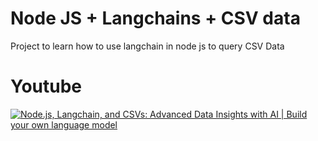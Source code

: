 # Node JS + Langchains + CSV data

Project to learn how to use langchain in node js to query CSV Data

# Youtube

[![Node.js, Langchain, and CSVs:  Advanced Data Insights with AI | Build your own language model](https://ytcards.demolab.com/?id=pIqBa5oXCgE&title=Node.js%2C+Langchain%2C+and+CSVs%3A++Advanced+Data+Insights+with+AI+%7C+Build+your+own+language+model&lang=en&timestamp=1691865048&background_color=%230d1117&title_color=%23ffffff&stats_color=%23dedede&max_title_lines=1&width=250&border_radius=5 "Node.js, Langchain, and CSVs:  Advanced Data Insights with AI | Build your own language model")](https://www.youtube.com/watch?v=pIqBa5oXCgE)
